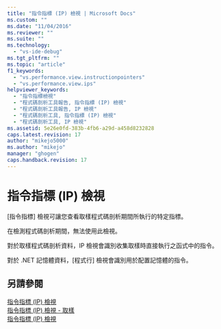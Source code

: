 ```yaml
---
title: "指令指標 (IP) 檢視 | Microsoft Docs"
ms.custom: ""
ms.date: "11/04/2016"
ms.reviewer: ""
ms.suite: ""
ms.technology: 
  - "vs-ide-debug"
ms.tgt_pltfrm: ""
ms.topic: "article"
f1_keywords: 
  - "vs.performance.view.instructionpointers"
  - "vs.performance.view.ips"
helpviewer_keywords: 
  - "指令指標檢視"
  - "程式碼剖析工具報告, 指令指標 (IP) 檢視"
  - "程式碼剖析工具報告, IP 檢視"
  - "程式碼剖析工具, 指令指標 (IP) 檢視"
  - "程式碼剖析工具, IP 檢視"
ms.assetid: 5e26e0fd-383b-4fb6-a29d-a458d8232828
caps.latest.revision: 17
author: "mikejo5000"
ms.author: "mikejo"
manager: "ghogen"
caps.handback.revision: 17
---
```

# <a name="instruction-pointers-ips-view"></a>指令指標 (IP) 檢視
[指令指標] 檢視可讓您查看取樣程式碼剖析期間所執行的特定指標。  
  
 在檢測程式碼剖析期間，無法使用此檢視。  
  
 對於取樣程式碼剖析資料，IP 檢視會識別收集取樣時直接執行之函式中的指令。  
  
 對於 .NET 記憶體資料，[程式行] 檢視會識別用於配置記憶體的指令。  
  
## <a name="see-also"></a>另請參閱  
 [指令指標 (IP) 檢視](../profiling/instruction-pointers-ips-view-sampling-data.md)   
 [指令指標 (IP) 檢視 - 取樣](../profiling/instruction-pointers-ips-view-dotnet-memory-sampling-data.md)   
 [指令指標 (IP) 檢視](../profiling/instruction-pointers-ips-view-contention-data.md)


<!--HONumber=Feb17_HO4-->


